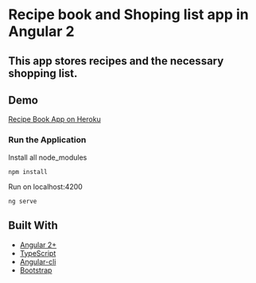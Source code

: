 # Recipe book and Shoping list app in Angular 2

## This app stores recipes and the necessary shopping list.

## Demo

[Recipe Book App on Heroku](https://limitless-hamlet-96748.herokuapp.com/)

### Run the Application

Install all node_modules

```
npm install
```

Run on localhost:4200

```
ng serve
```

## Built With

* [Angular 2+](https://angular.io/)
* [TypeScript](https://www.typescriptlang.org/)
* [Angular-cli](https://cli.angular.io/)
* [Bootstrap](http://getbootstrap.com/)
